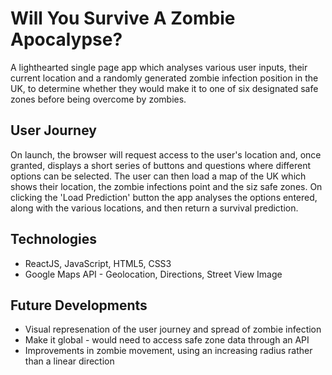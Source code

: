 # Will You Survive A Zombie Apocalypse?

A lighthearted single page app which analyses various user inputs, their current location and a randomly generated zombie infection position in the UK, to determine whether they would make it to one of six designated safe zones before being overcome by zombies.

## User Journey

On launch, the browser will request access to the user's location and, once granted, displays a short series of buttons and questions where different options can be selected. The user can then load a map of the UK which shows their location, the zombie infections point and the siz safe zones. On clicking the 'Load Prediction' button the app analyses the options entered, along with the various locations, and then return a survival prediction.

## Technologies

* ReactJS, JavaScript, HTML5, CSS3
* Google Maps API - Geolocation, Directions, Street View Image

## Future Developments

* Visual represenation of the user journey and spread of zombie infection
* Make it global - would need to access safe zone data through an API
* Improvements in zombie movement, using an increasing radius rather than a linear direction
